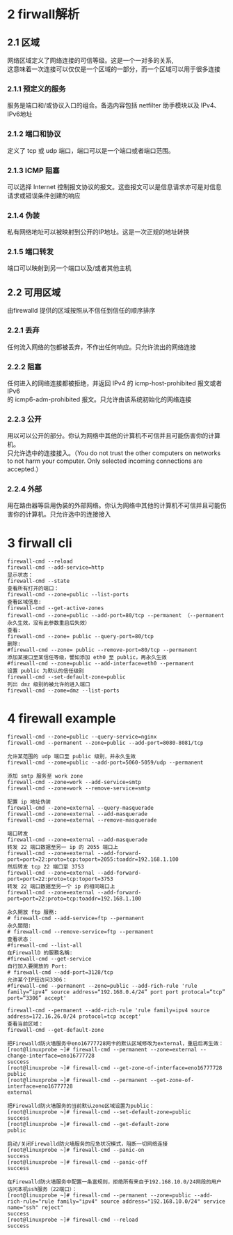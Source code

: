 
# 2 firwall解析
## 2.1 区域
网络区域定义了网络连接的可信等级。这是一个一对多的关系,  
这意味着一次连接可以仅仅是一个区域的一部分，而一个区域可以用于很多连接
### 2.1.1 预定义的服务
服务是端口和/或协议入口的组合。备选内容包括 netfilter 助手模块以及 IPv4、IPv6地址
### 2.1.2 端口和协议
定义了 tcp 或 udp 端口，端口可以是一个端口或者端口范围。
### 2.1.3 ICMP 阻塞
可以选择 Internet 控制报文协议的报文。这些报文可以是信息请求亦可是对信息请求或错误条件创建的响应
### 2.1.4 伪装
私有网络地址可以被映射到公开的IP地址。这是一次正规的地址转换
### 2.1.5 端口转发
端口可以映射到另一个端口以及/或者其他主机
## 2.2 可用区域
由firewalld 提供的区域按照从不信任到信任的顺序排序
### 2.2.1 丢弃
任何流入网络的包都被丢弃，不作出任何响应。只允许流出的网络连接
### 2.2.2 阻塞
任何进入的网络连接都被拒绝，并返回 IPv4 的 icmp-host-prohibited 报文或者 IPv6  
的 icmp6-adm-prohibited 报文。只允许由该系统初始化的网络连接
### 2.2.3 公开
用以可以公开的部分。你认为网络中其他的计算机不可信并且可能伤害你的计算机。  
只允许选中的连接接入。（You do not trust the other computers on networks   
to not harm your computer. Only selected incoming connections are accepted.）  
### 2.2.4 外部
用在路由器等启用伪装的外部网络。你认为网络中其他的计算机不可信并且可能伤害你的计算机。只允许选中的连接接入

# 3 firwall cli
```
firewall-cmd --reload
firewall-cmd --add-service=http
显示状态：
firewall-cmd --state
查看所有打开的端口：
firewall-cmd --zone=public --list-ports
查看区域信息:  
firewall-cmd --get-active-zones
firewall-cmd --zone=public --add-port=80/tcp --permanent （--permanent永久生效，没有此参数重启后失效）
查看:
firewall-cmd --zone= public --query-port=80/tcp
删除:
#firewall-cmd --zone= public --remove-port=80/tcp --permanent
添加某接口至某信任等级，譬如添加 eth0 至 public，再永久生效
#firewall-cmd --zone=public --add-interface=eth0 --permanent
设置 public 为默认的信任级别
firewall-cmd --set-default-zone=public
列出 dmz 级别的被允许的进入端口
firewall-cmd --zome=dmz --list-ports
```
# 4 firewall example
```
firewall-cmd --zone=public --query-service=nginx
firewall-cmd --permanent --zone=public --add-port=8080-8081/tcp

允许某范围的 udp 端口至 public 级别，并永久生效
firewall-cmd --zome=public --add-port=5060-5059/udp --permanent

添加 smtp 服务至 work zone
firewall-cmd --zone=work --add-service=smtp
firewall-cmd --zone=work --remove-service=smtp

配置 ip 地址伪装
firewall-cmd --zone=external --query-masquerade
firewall-cmd --zone=external --add-masquerade
firewall-cmd --zone=external --remove-masquerade

端口转发
firewall-cmd --zone=external --add-masquerade
转发 22 端口数据至另一 ip 的 2055 端口上
firewall-cmd --zone=external --add-forward-port=port=22:proto=tcp:toport=2055:toaddr=192.168.1.100
然后转发 tcp 22 端口至 3753
firewall-cmd --zone=external --add-forward-port=port=22:proto=tcp:toport=3753
转发 22 端口数据至另一个 ip 的相同端口上
firewall-cmd --zone=external --add-forward-port=port=22:proto=tcp:toaddr=192.168.1.100

永久開放 ftp 服務:
# firewall-cmd --add-service=ftp --permanent
永久關閉:
# firewall-cmd --remove-service=ftp --permanent
查看状态：
#firewall-cmd --list-all
在FirewallD 的服務名稱:
#firewall-cmd --get-service
自行加入要開放的 Port:
# firewall-cmd --add-port=3128/tcp
允许某个IP短访问3306：
#firewall-cmd --permanent --zone=public --add-rich-rule 'rule family=“ipv4” source address=“192.168.0.4/24” port port protocal=“tcp” port=“3306” accept'

firewall-cmd --permanent --add-rich-rule 'rule family=ipv4 source address=172.16.26.0/24 protocol=tcp accept'
查看当前区域：
firewall-cmd --get-default-zone

把Firewalld防火墙服务中eno16777728网卡的默认区域修改为external，重启后再生效：
[root@linuxprobe ~]# firewall-cmd --permanent --zone=external --change-interface=eno16777728
success
[root@linuxprobe ~]# firewall-cmd --get-zone-of-interface=eno16777728
public
[root@linuxprobe ~]# firewall-cmd --permanent --get-zone-of-interface=eno16777728
external

把Firewalld防火墙服务的当前默认zone区域设置为public：
[root@linuxprobe ~]# firewall-cmd --set-default-zone=public
success
[root@linuxprobe ~]# firewall-cmd --get-default-zone
public

启动/关闭Firewalld防火墙服务的应急状况模式，阻断一切网络连接
[root@linuxprobe ~]# firewall-cmd --panic-on
success
[root@linuxprobe ~]# firewall-cmd --panic-off
success

在Firewalld防火墙服务中配置一条富规则，拒绝所有来自于192.168.10.0/24网段的用户访问本机ssh服务（22端口）：
[root@linuxprobe ~]# firewall-cmd --permanent --zone=public --add-rich-rule="rule family="ipv4" source address="192.168.10.0/24" service name="ssh" reject"
success
[root@linuxprobe ~]# firewall-cmd --reload
success

```

